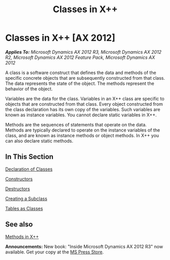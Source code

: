 ﻿---
title: Classes in X++
TOCTitle: Classes in X++
ms:assetid: cbbd4ebc-f245-48c5-889f-f17b0235d7a0
ms:mtpsurl: https://msdn.microsoft.com/en-us/library/Aa868834(v=AX.60)
ms:contentKeyID: 35251525
ms.date: 05/18/2015
mtps_version: v=AX.60
---

# Classes in X++ [AX 2012]


_**Applies To:** Microsoft Dynamics AX 2012 R3, Microsoft Dynamics AX 2012 R2, Microsoft Dynamics AX 2012 Feature Pack, Microsoft Dynamics AX 2012_

A class is a software construct that defines the data and methods of the specific concrete objects that are subsequently constructed from that class. The data represents the state of the object. The methods represent the behavior of the object.

Variables are the data for the class. Variables in an X++ class are specific to objects that are constructed from that class. Every object constructed from the class declaration has its own copy of the variables. Such variables are known as instance variables. You cannot declare static variables in X++.

Methods are the sequences of statements that operate on the data. Methods are typically declared to operate on the instance variables of the class, and are known as instance methods or object methods. In X++ you can also declare static methods.

## In This Section

[Declaration of Classes](declaration-of-classes.md)

[Constructors](constructors.md)

[Destructors](destructors.md)

[Creating a Subclass](creating-a-subclass.md)

[Tables as Classes](tables-as-classes.md)

## See also

[Methods in X++](methods-in-x.md)

  
**Announcements:** New book: "Inside Microsoft Dynamics AX 2012 R3" now available. Get your copy at the [MS Press Store](https://www.microsoftpressstore.com/store/inside-microsoft-dynamics-ax-2012-r3-9780735685109).

